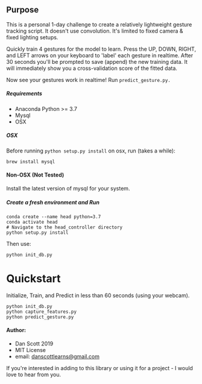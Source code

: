 
## Purpose

This is a personal 1-day challenge to create a relatively lightweight gesture tracking script. It doesn't use convolution. It's limited to fixed camera & fixed lighting setups.

Quickly train 4 gestures for the model to learn. Press the UP, DOWN, RIGHT, and LEFT arrows on your keyboard to 'label' each gesture in realtime. After 30 seconds you'll be prompted to save (append) the new training data. It will immediately show you a cross-validation score of the fitted data.

Now see your gestures work in realtime! Run `predict_gesture.py.`

##### Requirements
- Anaconda Python >= 3.7
- Mysql
- OSX

##### OSX

Before running `python setup.py install` on osx, run (takes a while):
```
brew install mysql
```

#### Non-OSX (Not Tested)
Install the latest version of mysql for your system.


##### Create a fresh environment and Run

```
conda create --name head python=3.7
conda activate head
# Navigate to the head_controller directory
python setup.py install
```

Then use:

```
python init_db.py
```

# Quickstart

Initialize, Train, and Predict in less than 60 seconds (using your webcam).
```
python init_db.py
python capture_features.py
python predict_gesture.py
```


#### Author:
- Dan Scott 2019
- MIT License
- email: danscottlearns@gmail.com

If you're interested in adding to this library or using it for a project - I would love to hear from you.

